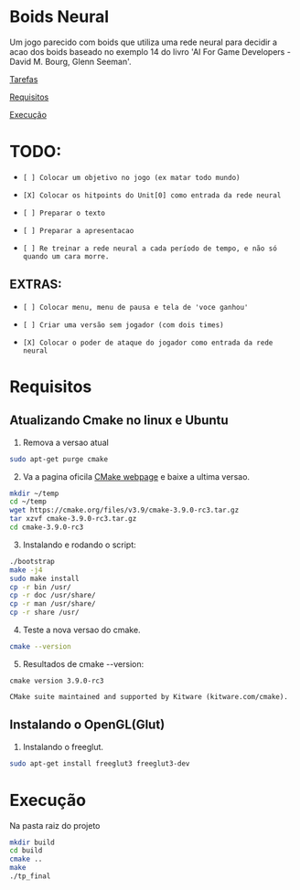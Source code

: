 # Boids Neural
Um jogo parecido com boids que utiliza uma rede neural para decidir a acao dos boids
baseado no exemplo 14 do livro 'AI For Game Developers - David M. Bourg, Glenn Seeman'.

[Tarefas](#todo)

[Requisitos](#requisitos)

[Execução](#execução)

 # TODO:
 -     [ ] Colocar um objetivo no jogo (ex matar todo mundo)
 -     [X] Colocar os hitpoints do Unit[0] como entrada da rede neural
 -     [ ] Preparar o texto
 -     [ ] Preparar a apresentacao
 -     [ ] Re treinar a rede neural a cada período de tempo, e não só quando um cara morre.
 
 ## EXTRAS: 
 -     [ ] Colocar menu, menu de pausa e tela de 'voce ganhou'
 -     [ ] Criar uma versão sem jogador (com dois times)
 -     [X] Colocar o poder de ataque do jogador como entrada da rede neural

# Requisitos

## Atualizando Cmake no linux e Ubuntu

1. Remova a versao atual
```bash
sudo apt-get purge cmake
```

2. Va a pagina oficila [CMake webpage](https://cmake.org/download/) e baixe a ultima versao.
```bash
mkdir ~/temp
cd ~/temp
wget https://cmake.org/files/v3.9/cmake-3.9.0-rc3.tar.gz
tar xzvf cmake-3.9.0-rc3.tar.gz
cd cmake-3.9.0-rc3
```

3. Instalando e rodando o script:
```bash
./bootstrap
make -j4
sudo make install
cp -r bin /usr/
cp -r doc /usr/share/
cp -r man /usr/share/
cp -r share /usr/
```

4. Teste a nova versao do cmake.
```bash
cmake --version
```

5. Resultados de cmake --version:
```
cmake version 3.9.0-rc3

CMake suite maintained and supported by Kitware (kitware.com/cmake).
```

## Instalando o OpenGL(Glut)

1. Instalando o freeglut.
```bash
sudo apt-get install freeglut3 freeglut3-dev
```

# Execução
Na pasta raiz do projeto

```bash
mkdir build
cd build
cmake ..
make
./tp_final
```


